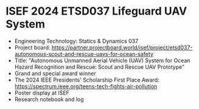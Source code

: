 # ISEF 2024 ETSD037 Lifeguard UAV System
- Engineering Technology: Statics & Dynamics 037
- Project board: https://partner.projectboard.world/isef/project/etsd037-autonomous-scout-and-rescue-uavs-for-ocean-safety
- Title: "Autonomous Unmanned Aerial Vehicle (UAV) System for Ocean Hazard Recognition and Rescue: Scout and Rescue UAV Prototype"
- Grand and special award winner 
- The 2024 IEEE Presidents' Scholarship First Place Award: https://spectrum.ieee.org/teens-tech-fights-air-pollution
- Poster display at ISEF
- Research notebook and log
